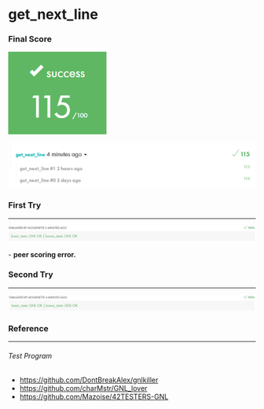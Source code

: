 # get_next_line

### Final Score

![](images/gnl_finale.png)

![](images/gnl_score.png)



### First Try

------

![](images/gnl_first.png)

\- **peer scoring error.**

### Second Try

------

![](images/gnl_second.png)

### Reference

------

###### Test Program

* https://github.com/DontBreakAlex/gnlkiller
* https://github.com/charMstr/GNL_lover
* https://github.com/Mazoise/42TESTERS-GNL
